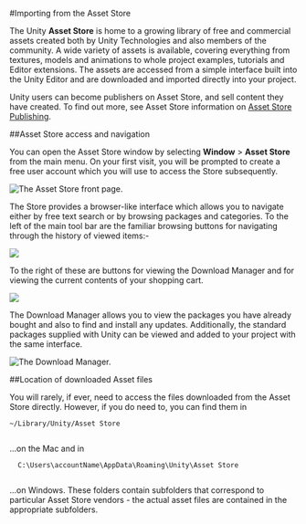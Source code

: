 #Importing from the Asset Store

The Unity __Asset Store__ is home to a growing library of free and commercial assets created both by Unity Technologies and also members of the community. A wide variety of assets is available, covering everything from textures, models and animations to whole project examples, tutorials and Editor extensions. The assets are accessed from a simple interface built into the Unity Editor and are downloaded and imported directly into your project.

Unity users can become publishers on Asset Store, and sell content they have created. To find out more, see Asset Store information on [Asset Store Publishing](https://unity3d.com/asset-store/sell-assets).


##Asset Store access and navigation

You can open the Asset Store window by selecting __Window__ > __Asset Store__ from the main menu. On your first visit, you will be prompted to create a free user account which you will use to access the Store subsequently.


![The Asset Store front page.](../uploads/Main/AssetStore-floating.png) 

The Store provides a browser-like interface which allows you to navigate either by free text search or by browsing packages and categories. To the left of the main tool bar are the familiar browsing buttons for navigating through the history of viewed items:- 


![](../uploads/Main/AssetStore-Navigation.png) 

To the right of these are buttons for viewing the Download Manager and for viewing the current contents of your shopping cart.


![](../uploads/Main/AssetStore-ToolButtons.png) 

The Download Manager allows you to view the packages you have already bought and also to find and install any updates. Additionally, the standard packages supplied with Unity can be viewed and added to your project with the same interface.


![The Download Manager.](../uploads/Main/AssetStore-download.png) 


##Location of downloaded Asset files

You will rarely, if ever, need to access the files downloaded from the Asset Store directly. However, if you do need to, you can find them in



````
~/Library/Unity/Asset Store


````

...on the Mac and in



````
  C:\Users\accountName\AppData\Roaming\Unity\Asset Store


````

...on Windows. These folders contain subfolders that correspond to particular Asset Store vendors - the actual asset files are contained in the appropriate subfolders.
